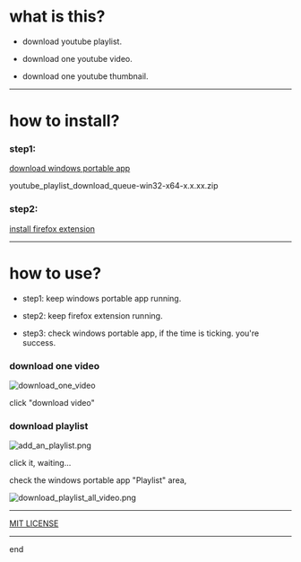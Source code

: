 
# what is this?

 - download youtube playlist.

 - download one youtube video.

 - download one youtube thumbnail.

---

# how to install?

### step1:

[download windows portable app](https://github.com/queue-download-youtube-playlist/queue-download-desktop/releases)

youtube_playlist_download_queue-win32-x64-x.x.xx.zip

### step2:

[install firefox extension](https://addons.mozilla.org/zh-CN/firefox/addon/ytb-playlist-download-queue/)



---

# how to use?

 - step1: keep windows portable app running.

 - step2: keep firefox extension running.

 - step3: check windows portable app, if the time is ticking. you're success.

### download one video


![download_one_video](https://bitbucket.org/vacantthinker/queue-download-desktop/raw/4c892aeb523430f54a62a9016f426da5370e180d/image/download_one_video.png)

click "download video"

### download playlist

![add_an_playlist.png](https://bitbucket.org/vacantthinker/queue-download-desktop/raw/4c892aeb523430f54a62a9016f426da5370e180d/image/add_an_playlist.png)


click it, waiting...

check the windows portable app "Playlist" area,

![download_playlist_all_video.png](https://bitbucket.org/vacantthinker/queue-download-desktop/raw/4c892aeb523430f54a62a9016f426da5370e180d/image/download_playlist_all_video.png)

---

[MIT LICENSE](https://github.com/queue-download-youtube-playlist/queue-download-desktop/blob/main/LICENSE)

---

end